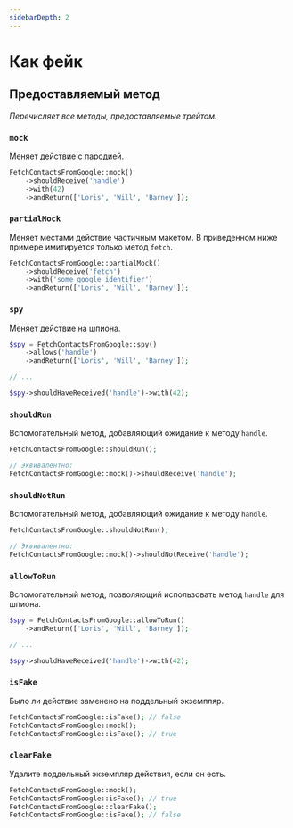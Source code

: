 ```yaml
---
sidebarDepth: 2
---
```


# Как фейк

## Предоставляемый метод
*Перечисляет все методы, предоставляемые трейтом.*

### `mock`
Меняет действие с пародией.

```php
FetchContactsFromGoogle::mock()
    ->shouldReceive('handle')
    ->with(42)
    ->andReturn(['Loris', 'Will', 'Barney']);
```

### `partialMock`
Меняет местами действие частичным макетом. В приведенном ниже примере имитируется только метод `fetch`.

```php
FetchContactsFromGoogle::partialMock()
    ->shouldReceive('fetch')
    ->with('some_google_identifier')
    ->andReturn(['Loris', 'Will', 'Barney']);
```

### `spy`
Меняет действие на шпиона.

```php
$spy = FetchContactsFromGoogle::spy()
    ->allows('handle')
    ->andReturn(['Loris', 'Will', 'Barney']);

// ...

$spy->shouldHaveReceived('handle')->with(42);
```

### `shouldRun`
Вспомогательный метод, добавляющий ожидание к методу `handle`.

```php
FetchContactsFromGoogle::shouldRun();

// Эквивалентно:
FetchContactsFromGoogle::mock()->shouldReceive('handle');
```

### `shouldNotRun`
Вспомогательный метод, добавляющий ожидание к методу `handle`.

```php
FetchContactsFromGoogle::shouldNotRun();

// Эквивалентно:
FetchContactsFromGoogle::mock()->shouldNotReceive('handle');
```

### `allowToRun`
Вспомогательный метод, позволяющий использовать метод `handle` для шпиона.

```php
$spy = FetchContactsFromGoogle::allowToRun()
    ->andReturn(['Loris', 'Will', 'Barney']);

// ...

$spy->shouldHaveReceived('handle')->with(42);
```

### `isFake`
Было ли действие заменено на поддельный экземпляр.

```php
FetchContactsFromGoogle::isFake(); // false
FetchContactsFromGoogle::mock();
FetchContactsFromGoogle::isFake(); // true
```

### `clearFake`
Удалите поддельный экземпляр действия, если он есть.

```php
FetchContactsFromGoogle::mock();
FetchContactsFromGoogle::isFake(); // true
FetchContactsFromGoogle::clearFake();
FetchContactsFromGoogle::isFake(); // false
```
